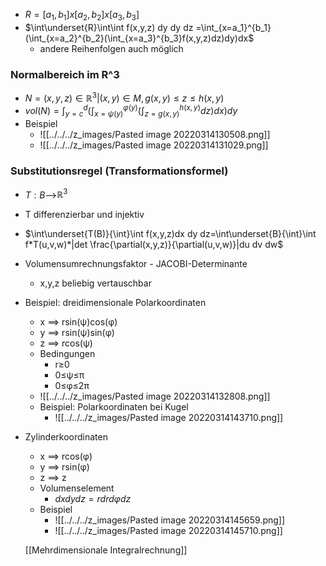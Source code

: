 + $R=[a_1,b_1]x[a_2,b_2]x[a_3,b_3]$
+ $\int\underset{R}\int\int f(x,y,z) dy dy dz =\int_{x=a_1}^{b_1}(\int_{x=a_2}^{b_2}(\int_{x=a_3}^{b_3}f(x,y,z)dz)dy)dx$
	+ andere Reihenfolgen auch möglich

### Normalbereich im R^3
+ $N={(x,y,z)∈ℝ^3|(x,y)∈M, g(x,y)≤z≤h(x,y)}$
+ $vol(N)=\int^d_{y=c}(\int^{φ(y)}_{x=ψ(y)}(\int_{z=g(x,y)}^{h(x,y)}dz)dx)dy$
+ Beispiel
	+ ![[../../../z_images/Pasted image 20220314130508.png]]
	+ ![[../../../z_images/Pasted image 20220314131029.png]]

### Substitutionsregel (Transformationsformel)
+ $T: B$-->$ℝ^3$
+ T differenzierbar und injektiv
+ $\int\underset{T(B)}{\int}\int f(x,y,z)dx dy dz=\int\underset{B}{\int}\int f*T(u,v,w)*|det \frac{\partial(x,y,z)}{\partial(u,v,w)}|du dv dw$
+ Volumensumrechnungsfaktor - JACOBI-Determinante
	+ x,y,z beliebig vertauschbar
+ Beispiel: dreidimensionale Polarkoordinaten
	+ x ==> rsin(ψ)cos(φ)
	+ y ==> rsin(ψ)sin(φ) 
	+ z ==> rcos(ψ)	
	+ Bedingungen
		+ r≥0
		+ 0≤ψ≤π
		+ 0≤φ≤2π
	+ ![[../../../z_images/Pasted image 20220314132808.png]]
	+ Beispiel: Polarkoordinaten bei Kugel
		+ ![[../../../z_images/Pasted image 20220314143710.png]]
+ Zylinderkoordinaten
	+ x ==> rcos(φ)
	+ y ==> rsin(φ) 
	+ z ==> z
	+ Volumenselement
		+ $dxdydz=rdrdφdz$
	+ Beispiel
		+  ![[../../../z_images/Pasted image 20220314145659.png]]
		+  ![[../../../z_images/Pasted image 20220314145710.png]]
	
	[[Mehrdimensionale Integralrechnung]]